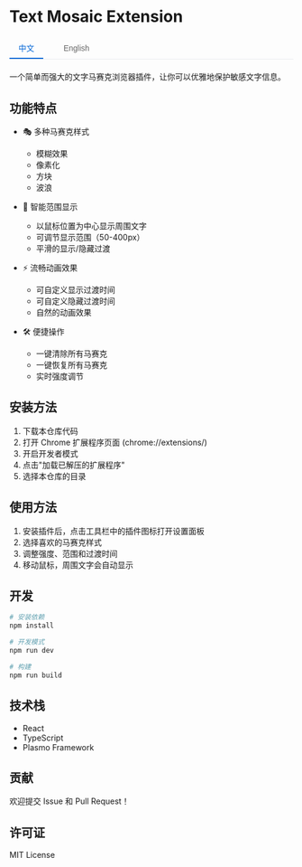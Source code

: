 # Text Mosaic Extension

<div class="language-tabs">
  <button class="tab-button active" onclick="switchLanguage('zh')">中文</button>
  <button class="tab-button" onclick="switchLanguage('en')">English</button>
</div>

<style>
.language-tabs {
  margin: 20px 0;
  border-bottom: 1px solid #eaecef;
}

.tab-button {
  padding: 8px 16px;
  border: none;
  background: none;
  cursor: pointer;
  font-size: 14px;
  color: #666;
  border-bottom: 2px solid transparent;
  margin-right: 16px;
}

.tab-button.active {
  color: #0366d6;
  border-bottom-color: #0366d6;
}

.language-content {
  display: none;
}

.language-content.active {
  display: block;
}
</style>

<script>
function switchLanguage(lang) {
  // 更新按钮状态
  document.querySelectorAll('.tab-button').forEach(btn => {
    btn.classList.remove('active');
  });
  document.querySelector(`.tab-button[onclick="switchLanguage('${lang}')"]`).classList.add('active');
  
  // 更新内容显示
  document.querySelectorAll('.language-content').forEach(content => {
    content.classList.remove('active');
  });
  document.querySelector(`.language-content[data-lang="${lang}"]`).classList.add('active');
}
</script>

<div class="language-content active" data-lang="zh">

一个简单而强大的文字马赛克浏览器插件，让你可以优雅地保护敏感文字信息。

## 功能特点

- 🎭 多种马赛克样式
  - 模糊效果
  - 像素化
  - 方块
  - 波浪

- 🎯 智能范围显示
  - 以鼠标位置为中心显示周围文字
  - 可调节显示范围（50-400px）
  - 平滑的显示/隐藏过渡

- ⚡ 流畅动画效果
  - 可自定义显示过渡时间
  - 可自定义隐藏过渡时间
  - 自然的动画效果

- 🛠️ 便捷操作
  - 一键清除所有马赛克
  - 一键恢复所有马赛克
  - 实时强度调节

## 安装方法

1. 下载本仓库代码
2. 打开 Chrome 扩展程序页面 (chrome://extensions/)
3. 开启开发者模式
4. 点击"加载已解压的扩展程序"
5. 选择本仓库的目录

## 使用方法

1. 安装插件后，点击工具栏中的插件图标打开设置面板
2. 选择喜欢的马赛克样式
3. 调整强度、范围和过渡时间
4. 移动鼠标，周围文字会自动显示

## 开发

```bash
# 安装依赖
npm install

# 开发模式
npm run dev

# 构建
npm run build
```

## 技术栈

- React
- TypeScript
- Plasmo Framework

## 贡献

欢迎提交 Issue 和 Pull Request！

## 许可证

MIT License

</div>

<div class="language-content" data-lang="en">

A simple yet powerful text mosaic browser extension that elegantly protects sensitive text information.

## Features

- 🎭 Multiple Mosaic Styles
  - Blur effect
  - Pixelation
  - Block
  - Wave

- 🎯 Smart Range Display
  - Mouse position-based text reveal
  - Adjustable display radius (50-400px)
  - Smooth show/hide transitions

- ⚡ Smooth Animations
  - Customizable show transition time
  - Customizable hide transition time
  - Natural animation effects

- 🛠️ Convenient Operations
  - One-click clear all mosaics
  - One-click restore all mosaics
  - Real-time intensity adjustment

## Installation

1. Download the repository code
2. Open Chrome Extensions page (chrome://extensions/)
3. Enable Developer Mode
4. Click "Load unpacked extension"
5. Select the repository directory

## Usage

1. After installation, click the extension icon in the toolbar to open settings
2. Choose your preferred mosaic style
3. Adjust intensity, range, and transition time
4. Move your mouse to reveal surrounding text

## Development

```bash
# Install dependencies
npm install

# Development mode
npm run dev

# Build
npm run build
```

## Tech Stack

- React
- TypeScript
- Plasmo Framework

## Contributing

Issues and Pull Requests are welcome!

## License

MIT License

</div>